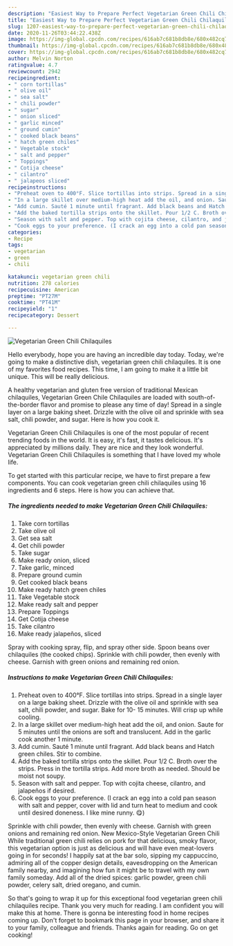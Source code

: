 ```yaml
---
description: "Easiest Way to Prepare Perfect Vegetarian Green Chili Chilaquiles"
title: "Easiest Way to Prepare Perfect Vegetarian Green Chili Chilaquiles"
slug: 1207-easiest-way-to-prepare-perfect-vegetarian-green-chili-chilaquiles
date: 2020-11-26T03:44:22.438Z
image: https://img-global.cpcdn.com/recipes/616ab7c681b8db8e/680x482cq70/vegetarian-green-chili-chilaquiles-recipe-main-photo.jpg
thumbnail: https://img-global.cpcdn.com/recipes/616ab7c681b8db8e/680x482cq70/vegetarian-green-chili-chilaquiles-recipe-main-photo.jpg
cover: https://img-global.cpcdn.com/recipes/616ab7c681b8db8e/680x482cq70/vegetarian-green-chili-chilaquiles-recipe-main-photo.jpg
author: Melvin Norton
ratingvalue: 4.7
reviewcount: 2942
recipeingredient:
- " corn tortillas"
- " olive oil"
- " sea salt"
- " chili powder"
- " sugar"
- " onion sliced"
- " garlic minced"
- " ground cumin"
- " cooked black beans"
- " hatch green chiles"
- " Vegetable stock"
- " salt and pepper"
- " Toppings"
- " Cotija cheese"
- " cilantro"
- " jalapeos sliced"
recipeinstructions:
- "Preheat oven to 400°F. Slice tortillas into strips. Spread in a single layer on a large baking sheet. Drizzle with the olive oil and sprinkle with sea salt, chili powder, and sugar. Bake for 10- 15 minutes. Will crisp up while cooling."
- "In a large skillet over medium-high heat add the oil, and onion. Saute for 5 minutes until the onions are soft and translucent. Add in the garlic cook another 1 minute."
- "Add cumin. Sauté 1 minute until fragrant. Add black beans and Hatch green chiles. Stir to combine."
- "Add the baked tortilla strips onto the skillet. Pour 1/2 C. Broth over the strips. Press in the tortilla strips. Add more broth as needed. Should be moist not soupy."
- "Season with salt and pepper. Top with cojita cheese, cilantro, and jalapeños if desired."
- "Cook eggs to your preference. (I crack an egg into a cold pan season with salt and pepper, cover with lid and turn heat to medium and cook until desired doneness. I like mine runny. 😋)"
categories:
- Recipe
tags:
- vegetarian
- green
- chili

katakunci: vegetarian green chili 
nutrition: 278 calories
recipecuisine: American
preptime: "PT27M"
cooktime: "PT41M"
recipeyield: "1"
recipecategory: Dessert

---
```



![Vegetarian Green Chili Chilaquiles](https://img-global.cpcdn.com/recipes/616ab7c681b8db8e/680x482cq70/vegetarian-green-chili-chilaquiles-recipe-main-photo.jpg)

Hello everybody, hope you are having an incredible day today. Today, we're going to make a distinctive dish, vegetarian green chili chilaquiles. It is one of my favorites food recipes. This time, I am going to make it a little bit unique. This will be really delicious.

A healthy vegetarian and gluten free version of traditional Mexican chilaquiles, Vegetarian Green Chile Chilaquiles are loaded with south-of-the-border flavor and promise to please any time of day! Spread in a single layer on a large baking sheet. Drizzle with the olive oil and sprinkle with sea salt, chili powder, and sugar. Here is how you cook it.

Vegetarian Green Chili Chilaquiles is one of the most popular of recent trending foods in the world. It is easy, it's fast, it tastes delicious. It's appreciated by millions daily. They are nice and they look wonderful. Vegetarian Green Chili Chilaquiles is something that I have loved my whole life.


To get started with this particular recipe, we have to first prepare a few components. You can cook vegetarian green chili chilaquiles using 16 ingredients and 6 steps. Here is how you can achieve that.

<!--inarticleads1-->

##### The ingredients needed to make Vegetarian Green Chili Chilaquiles:

1. Take  corn tortillas
1. Take  olive oil
1. Get  sea salt
1. Get  chili powder
1. Take  sugar
1. Make ready  onion, sliced
1. Take  garlic, minced
1. Prepare  ground cumin
1. Get  cooked black beans
1. Make ready  hatch green chiles
1. Take  Vegetable stock
1. Make ready  salt and pepper
1. Prepare  Toppings
1. Get  Cotija cheese
1. Take  cilantro
1. Make ready  jalapeños, sliced


Spray with cooking spray, flip, and spray other side. Spoon beans over chilaquiles (the cooked chips). Sprinkle with chili powder, then evenly with cheese. Garnish with green onions and remaining red onion. 

<!--inarticleads2-->

##### Instructions to make Vegetarian Green Chili Chilaquiles:

1. Preheat oven to 400°F. Slice tortillas into strips. Spread in a single layer on a large baking sheet. Drizzle with the olive oil and sprinkle with sea salt, chili powder, and sugar. Bake for 10- 15 minutes. Will crisp up while cooling.
1. In a large skillet over medium-high heat add the oil, and onion. Saute for 5 minutes until the onions are soft and translucent. Add in the garlic cook another 1 minute.
1. Add cumin. Sauté 1 minute until fragrant. Add black beans and Hatch green chiles. Stir to combine.
1. Add the baked tortilla strips onto the skillet. Pour 1/2 C. Broth over the strips. Press in the tortilla strips. Add more broth as needed. Should be moist not soupy.
1. Season with salt and pepper. Top with cojita cheese, cilantro, and jalapeños if desired.
1. Cook eggs to your preference. (I crack an egg into a cold pan season with salt and pepper, cover with lid and turn heat to medium and cook until desired doneness. I like mine runny. 😋)


Sprinkle with chili powder, then evenly with cheese. Garnish with green onions and remaining red onion. New Mexico-Style Vegetarian Green Chili While traditional green chili relies on pork for that delicious, smoky flavor, this vegetarian option is just as delicious and will have even meat-lovers going in for seconds! I happily sat at the bar solo, sipping my cappuccino, admiring all of the copper design details, eavesdropping on the American family nearby, and imagining how fun it might be to travel with my own family someday. Add all of the dried spices: garlic powder, green chili powder, celery salt, dried oregano, and cumin. 

So that's going to wrap it up for this exceptional food vegetarian green chili chilaquiles recipe. Thank you very much for reading. I am confident you will make this at home. There is gonna be interesting food in home recipes coming up. Don't forget to bookmark this page in your browser, and share it to your family, colleague and friends. Thanks again for reading. Go on get cooking!
